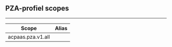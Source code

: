 ## PZA-profiel scopes
---

| Scope                 | Alias |
| --------------------- | ----- |
| acpaas.pza.v1.all     |       |
